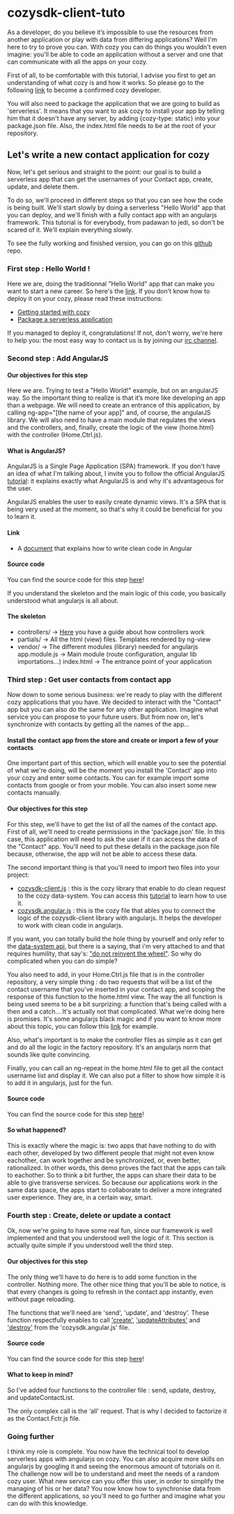 # cozysdk-client-tuto

As a developer, do you believe it’s impossible to use the resources from another application or play with data from differing applications? Well I'm here to try to prove you can. With cozy you can do things you wouldn't even imagine: you'll be able to code an application without a server and one that can communicate with all the apps on your cozy.

First of all, to be comfortable with this tutorial, I advise you first to get an understanding of what cozy is and how it works. So please go to the following [link](https://dev.cozy.io/) to become a confirmed cozy developer.

You will also need to package the application that we are going to build as 'serverless'. It means that you want to ask cozy to install your app by telling him that it doesn't have any server, by adding {cozy-type: static} into your package.json file. Also, the index.html file needs to be at the root of your repository.

## Let's write a new contact application for cozy

Now, let's get serious and straight to the point: our goal is to build a serverless app that can get the usernames of your Contact app, create, update, and delete them.

To do so, we'll proceed in different steps so that you can see how the code is being built. We'll start slowly by doing a serverless "Hello World" app that you can deploy, and we'll finish with a fully contact app with an angularjs framework. This tutorial is for everybody, from padawan to jedi, so don't be scared of it. We'll explain everything slowly.

To see the fully working and finished version, you can go on this [github](https://github.com/lemelon/cozysdk-client-tuto) repo.

### First step : Hello World !

Here we are, doing the traditionnal "Hello World" app that can make you want to start a new career. So here's the [link](https://github.com/lemelon/cozysdk-client-tuto/tree/7b4c33ce8d1281edeb5a8017191a403ee820fde4). If you don't know how to deploy it on your cozy, please read these instructions:

* [Getting started with cozy](https://dev.cozy.io/#getting-started)
* [Package a serverless application](https://dev.cozy.io/#package-a-serverless-application-for-installation-into-your-cozy-platform)

If you managed to deploy it, congratulations! If not, don't worry, we're here to help you: the most easy way to contact us is by joining our [irc channel](http://irc.lc/freenode/cozycloud).

### Second step : Add AngularJS

#### Our objectives for this step

Here we are. Trying to test a "Hello World!" example, but on an angularJS way. So the important thing to realize is that it’s more like developing an app than a webpage. We will need to create an entrance of this application, by calling ng-app="[the name of your app]" and, of course, the angularJS library. We will also need to have a main module that regulates the views and the controllers, and, finally, create the logic of the view (home.html) with the controller (Home.Ctrl.js).

#### What is AngularJS?

AngularJS is a Single Page Application (SPA) framework. If you don't have an idea of what I'm talking about, I invite you to follow the official AngularJS [tutorial](https://angularjs.org/): it explains exactly what AngularJS is and why it's advantageous for the user.

AngularJS enables the user to easily create dynamic views. It's a SPA that is being very used at the moment, so that's why it could be beneficial for you to learn it.

#### Link

* A [document](https://github.com/johnpapa/angular-styleguide) that explains how to write clean code in Angular

#### Source code

You can find the source code for this step [here](https://github.com/lemelon/cozysdk-client-tuto/tree/6db477ec69e883e0d837eee447015606b231a9b0)!

If you understand the skeleton and the main logic of this code, you basically understood what angularjs is all about.

#### The skeleton

* controllers/ -> [Here](https://docs.angularjs.org/guide/controller) you have a guide about how controllers work
* partials/ -> All the html (view) files. Templates rendered by ng-view
* vendor/ -> The different modules (library) needed for angularjs
app.module.js -> Main module (route configuration, angular lib importations...)
index.html -> The entrance point of your application

### Third step : Get user contacts from contact app

Now down to some serious business: we're ready to play with the different cozy applications that you have. We decided to interact with the "Contact" app but you can also do the same for any other application. Imagine what service you can propose to your future users. But from now on, let's synchronize with contacts by getting all the names of the app...

#### Install the contact app from the store and create or import a few of your contacts

One important part of this section, which will enable you to see the potential of what we're doing, will be the moment you install the 'Contact' app into your cozy and enter some contacts. You can for example import some contacts from google or from your mobile. You can also insert some new contacts manually.

#### Our objectives for this step

For this step, we'll have to get the list of all the names of the contact app. First of all, we'll need to create permissions in the 'package.json' file. In this case, this application will need to ask the user if it can access the data of the "Contact" app. You'll need to put these details in the package.json file because, otherwise, the app will not be able to access these data.  

The second important thing is that you'll need to import two files into your project:

* [cozysdk-client.js](https://github.com/lemelon/cozysdk-client/blob/master/dist/cozysdk-client.js) : this is the cozy library that enable to do clean request to the cozy data-system. You can access this [tutorial](https://github.com/lemelon/cozysdk-client/blob/master/api.md) to learn how to use it.
* [cozysdk.angular.js](https://github.com/lemelon/cozysdk-client-tuto/blob/master/interfaces/cozysdk.angular.js) : this is the cozy file that ables you to connect the logic of the cozysdk-client library with angularjs. It helps the developer to work with clean code in angularjs.

If you want, you can totally build the hole thing by yourself and only refer to the [data-system api](https://docs.cozy.io/en/hack/cookbooks/data-system.html), but there is a saying, that i'm very attached to and that requires humility, that say's: ["do not reinvent the wheel"](https://en.wikipedia.org/wiki/Reinventing_the_wheel). So why do complicated when you can do simple?

You also need to add, in your Home.Ctrl.js file that is in the controller repository, a very simple thing : do two requests that will be a list of the contact username that you've inserted in your contact app, and scoping the response of this function to the home.html view. The way the all function is being used seems to be a bit surprizing: a function that's being called with a then and a catch... It's actually not that complicated. What we're doing here is promises. It's some angularjs black magic and if you want to know more about this topic, you can follow this [link](http://www.webdeveasy.com/javascript-promises-and-angularjs-q-service/) for example. 

Also, what's important is to make the controller files as simple as it can get and do all the logic in the factory repository. It's an angularjs norm that sounds like quite convincing.

Finally, you can call an ng-repeat in the home.html file to get all the contact username list and display it. We can also put a filter to show how simple it is to add it in angularjs, just for the fun.

#### Source code

You can find the source code for this step [here](https://github.com/lemelon/cozysdk-client-tuto/tree/fff542ba62005442768179d3d96989d199dd3f7a)!

#### So what happened?

This is exactly where the magic is: two apps that have nothing to do with each other, developed by two different people that might not even know eachother, can work together and be synchronized, or, even better, rationalized. In other words, this demo proves the fact that the apps can talk to eachother. So to think a bit further, the apps can share their data to be able to give transverse services. So because our applications work in the same data space, the apps start to collaborate to deliver a more integrated user experience. They are, in a certain way, smart.

### Fourth step : Create, delete or update a contact

Ok, now we're going to have some real fun, since our framework is well implemented and that you understood well the logic of it. This section is actually quite simple if you understood well the third step. 

#### Our objectives for this step

The only thing we'll have to do here is to add some function in the controller. Nothing more. The other nice thing that you'll be able to notice, is that every changes is going to refresh in the contact app instantly, even without page reloading.

The functions that we'll need are 'send', 'update', and 'destroy'. These function respectfully enables to call ['create'](https://github.com/lemelon/cozysdk-client/blob/master/api.md#createdoctype-attributes-callback), ['updateAttributes'](https://github.com/lemelon/cozysdk-client/blob/master/api.md#updateattributesdoctype-id-attributes) and ['destroy'](https://github.com/lemelon/cozysdk-client/blob/master/api.md#destroyid-callback) from the 'cozysdk.angular.js' file.

#### Source code

You can find the source code for this step [here](https://github.com/lemelon/cozysdk-client-tuto/tree/fff542ba62005442768179d3d96989d199dd3f7a)!

#### What to keep in mind?

So I've added four functions to the controller file : send, update, destroy, and updateContactList. 

The only complex call is the ‘all' request. That is why I decided to factorize it as the Contact.Fctr.js file.

### Going further

I think my role is complete. You now have the technical tool to develop serverless apps with angularjs on cozy. You can also acquire more skills on angularjs by googling it and seeing the enormous amount of tutorials on it. The challenge now will be to understand and meet the needs of a random cozy user. What new service can you offer this user, in order to simplify the managing of his or her data? You now know how to synchronise data from the different applications, so you'll need to go further and imagine what you can do with this knowledge.
